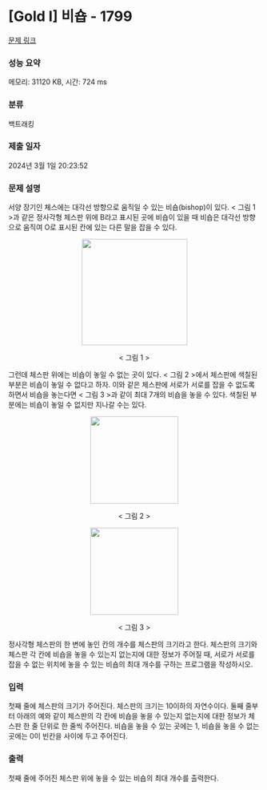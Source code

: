 # [Gold I] 비숍 - 1799 

[문제 링크](https://www.acmicpc.net/problem/1799) 

### 성능 요약

메모리: 31120 KB, 시간: 724 ms

### 분류

백트래킹

### 제출 일자

2024년 3월 1일 20:23:52

### 문제 설명

<p>서양 장기인 체스에는 대각선 방향으로 움직일 수 있는 비숍(bishop)이 있다. < 그림 1 >과 같은 정사각형 체스판 위에 B라고 표시된 곳에 비숍이 있을 때 비숍은 대각선 방향으로 움직여 O로 표시된 칸에 있는 다른 말을 잡을 수 있다.</p>

<p style="text-align: center;"><img alt="" src="" style="width: 211px; height: 212px;"></p>

<p style="text-align: center;">< 그림 1 ></p>

<p>그런데 체스판 위에는 비숍이 놓일 수 없는 곳이 있다. < 그림 2 >에서 체스판에 색칠된 부분은 비숍이 놓일 수 없다고 하자. 이와 같은 체스판에 서로가 서로를 잡을 수 없도록 하면서 비숍을 놓는다면 < 그림 3 >과 같이 최대 7개의 비숍을 놓을 수 있다.  색칠된 부분에는 비숍이 놓일 수 없지만 지나갈 수는 있다.</p>

<p style="text-align: center;"><img alt="" src="" style="width: 176px; height: 174px;"></p>

<p style="text-align: center;">< 그림 2 ></p>

<p style="text-align: center;"><img alt="" src="" style="width: 176px; height: 174px;"></p>

<p style="text-align: center;">< 그림 3 ></p>

<p>정사각형 체스판의 한 변에 놓인 칸의 개수를 체스판의 크기라고 한다. 체스판의 크기와 체스판 각 칸에 비숍을 놓을 수 있는지 없는지에 대한 정보가 주어질 때, 서로가 서로를 잡을 수 없는 위치에 놓을 수 있는 비숍의 최대 개수를 구하는 프로그램을 작성하시오.</p>

### 입력 

 <p>첫째 줄에 체스판의 크기가 주어진다. 체스판의 크기는 10이하의 자연수이다. 둘째 줄부터 아래의 예와 같이 체스판의 각 칸에 비숍을 놓을 수 있는지 없는지에 대한 정보가 체스판 한 줄 단위로 한 줄씩 주어진다. 비숍을 놓을 수 있는 곳에는 1, 비숍을 놓을 수 없는 곳에는 0이 빈칸을 사이에 두고 주어진다.</p>

### 출력 

 <p>첫째 줄에 주어진 체스판 위에 놓을 수 있는 비숍의 최대 개수를 출력한다.</p>


